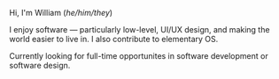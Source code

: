 Hi, I'm William (_he/him/they_)

I enjoy software &mdash; particularly low-level, UI/UX design, and making the world easier to live in. I also contribute to elementary OS.

Currently looking for full-time opportunites in software development or software design.
